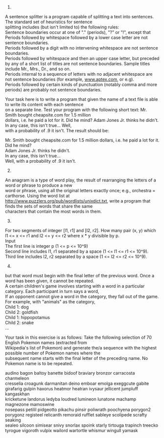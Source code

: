 1)  
A sentence splitter is a program capable of splitting a text into sentences. The standard set of heuristics for sentence  
splitting includes (but isn't limited to) the following rules:  
Sentence boundaries occur at one of "." (periods), "?" or "!", except that  
    Periods followed by whitespace followed by a lower case letter are not sentence boundaries.  
    Periods followed by a digit with no intervening whitespace are not sentence boundaries.  
    Periods followed by whitespace and then an upper case letter, but preceded by any of a short list of titles are not  sentence boundaries. Sample titles include Mr., Mrs., Dr., and so on.  
    Periods internal to a sequence of letters with no adjacent whitespace are not sentence boundaries (for example,  www.aptex.com, or e.g).  
    Periods followed by certain kinds of punctuation (notably comma and more periods) are probably not sentence boundaries.  
  
Your task here is to write a program that given the name of a text file is able to write its content with each sentence  
on a separate line. Test your program with the following short text: Mr. Smith bought cheapsite.com for 1.5 million  
dollars, i.e. he paid a lot for it. Did he mind? Adam Jones Jr. thinks he didn't. In any case, this isn't true... Well,  
with a probability of .9 it isn't. The result should be:  
  
Mr. Smith bought cheapsite.com for 1.5 million dollars, i.e. he paid a lot for it.  
Did he mind?  
Adam Jones Jr. thinks he didn't.  
In any case, this isn't true...  
Well, with a probability of .9 it isn't.  
  
2)  
An anagram is a type of word play, the result of rearranging the letters of a word or phrase to produce a new  
word or phrase, using all the original letters exactly once; e.g., orchestra = carthorse. Using the word list at  
http://www.puzzlers.org/pub/wordlists/unixdict.txt, write a program that finds the sets of words that share the same  
characters that contain the most words in them.  
  
3)  
For two segments of integer [l1, r1] and [l2, r2]. How many pair (x, y) which l1 <= x <= r1 and l2 <= y <= r2 where x * y divisible by p.  
Input  
The first line is integer p (1 <= p <= 10^9)  
Second line includes l1, r1 separated by a space (1 <= l1 <= r1 <= 10^9).  
Third line includes l2, r2 separated by a space (1 <= l2 <= r2 <= 10^9).  
  
4)  
but that word must begin with the final letter of the previous word. Once a word has been given, it cannot be repeated.  
A certain children's game involves starting with a word in a particular category. Each participant in turn says a word,  
If an opponent cannot give a word in the category, they fall out of the game. For example, with "animals" as the category,  
Child 1: dog  
Child 2: goldfish  
Child 1: hippopotamus  
Child 2: snake  
...  
  
Your task in this exercise is as follows: Take the following selection of 70 English Pokemon names (extracted from  
Wikipedia's list of Pokemon) and generate the/a sequence with the highest possible number of Pokemon names where the  
subsequent name starts with the final letter of the preceding name. No Pokemon name is to be repeated.  
  
audino bagon baltoy banette bidoof braviary bronzor carracosta charmeleon  
cresselia croagunk darmanitan deino emboar emolga exeggcute gabite  
girafarig gulpin haxorus heatmor heatran ivysaur jellicent jumpluff kangaskhan  
kricketune landorus ledyba loudred lumineon lunatone machamp magnezone mamoswine  
nosepass petilil pidgeotto pikachu pinsir poliwrath poochyena porygon2  
porygonz registeel relicanth remoraid rufflet sableye scolipede scrafty seaking  
sealeo silcoon simisear snivy snorlax spoink starly tirtouga trapinch treecko  
tyrogue vigoroth vulpix wailord wartortle whismur wingull yamask  
  



